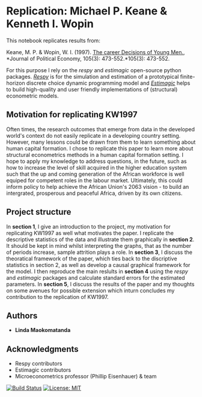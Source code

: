# Replication: Michael P. Keane & Kenneth I. Wopin
This notebook replicates results from:

Keane, M. P. & Wopin, W. I. (1997). [The career Decisions of Young Men.](https://www.jstor.org/stable/10.1086/262080), 
*Journal of Political Economy, 105(3): 473-552.*105(3): 473-552.

For this purpose l rely on the  *respy* and *estimagic* open-source python packages. [*Respy*](https://github.com/OpenSourceEconomics/respy) is for the simulation and estimation of a prototypical finite-horizon discrete choice dynamic programming model and [*Estimagic*](https://github.com/OpenSourceEconomics/estimagic) helps to build high-quality and user friendly implementations of (structural) econometric models.

## Motivation for replicating KW1997

Often times, the research outcomes that emerge from data in the developed world's context do not easily replicate in a developing country setting. However, many lessons could be drawn from them to learn something about human capital formation. I chose to replicate this paper to learn more about structural econometrics methods in a human capital formation setting. I hope to apply my knowledge to address questions, in the future, such as how to increase the level of skill acquired in the higher education system such that the up and coming generation of the African workforce is well equiped for competent roles in the labour market. Ultimately, this could inform policy to help achieve the African Union's 2063 vision - to build an intergrated, prosperous and peaceful Africa, driven by its own citizens.

## Project structure

In **section 1**, l give an introduction to the project, my motivation for replicating KW1997 as well what motivates the paper. I replicate the descriptive statistics of the data and illustrate them graphically in **section 2**. It should be kept in mind whilst interpreting the graphs, that as the number of periods increase, sample attrition plays a role. In **section 3**, l discuss the theoratical framework of the paper, which ties back to the discriptive statistics in section 2, as well as develop a causal graphical framework for the model.  I then reproduce the main reslults in **section 4** using the *respy* and *estimagic* packages and calculate standard errors for the estimated parameters. In **section 5**, l discuss the results of the paper and my thoughts on some avenues for possible extension which inturn concludes my contribution to the replication of KW1997.

## Authors

* **Linda Maokomatanda** 

## Acknowledgments

* Respy contributors
* Estimagic contributors
* Microeconometrics professor (Phillip Eisenhauer) & team


[![Build Status](https://travis-ci.org/HumanCapitalAnalysis/student-project-lindamaok899.svg?branch=lindamaok899)](https://travis-ci.org/HumanCapitalAnalysis/student-project-lindamaok899) [![License: MIT](https://img.shields.io/badge/License-MIT-blue.svg)](HumanCapitalAnalysis/student-project-template/blob/master/LICENSE)
